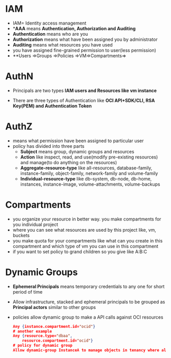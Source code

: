 # IAM

- IAM= Identity access management
- ***AAA** means **Authentication, Authorization and Auditing** 
- **Authentication** means who are you 
- **Authorization** means what have been assigned you by administrator
- **Auditing** means what resources you have used 
- you have assigned fine-grained permission to user(less permission)
- **Users =>Groups =>Policies =>VM=>Compartments=>

# AuthN

- Principals are two types **IAM users and Resources like vm instance**

- There are three types of Authentication like **OCI API+SDK/CLI, RSA Key(PEM) and Authentication Token**

  

# AuthZ

- means what permission have been assigned to particular user
- policy has divided into three parts
  - **Subject** means group, dynamic groups and resources
  - **Action** like inspect, read, and use(modify pre-existing resources) and manage(to do anything on the resources)
  - **Aggregate-resource-type** like all-resources, database-family, instance-family, object-family, network-family and volume-family
  - **Individual-resource-type** like db-system, db-node, db-home, instances, instance-image, volume-attachments, volume-backups

# Compartments

- you organize your resource in better way. you make compartments for you individual project
- where you can see what resources are used by this project like, vm, buckets
- you make quota for your compartments like what can you create in this compartment and which type of vm you can use in this compartment
- if you want to set policy to grand children so you give like A:B:C

# Dynamic Groups

- **Ephemeral Principals** means temporary credentials to any one for short period of time

- Allow infrastructure, stacked and ephemeral principals to be grouped as **Principal actors** similar to other groups

- policies allow dynamic group to make a API calls against OCI resources

  ```json
  Any {instance.compartment.id="ocid"}
  # another example
  Any {resource.type="dbaa",
      resource.compartment.id="ocid"}
  # policy for dynamic group
  Allow dynamic-group InstanceA to manage objects in tenancy where all {target.bucket.name="Log", target.region.name="us-east1"} 
  ```

  
